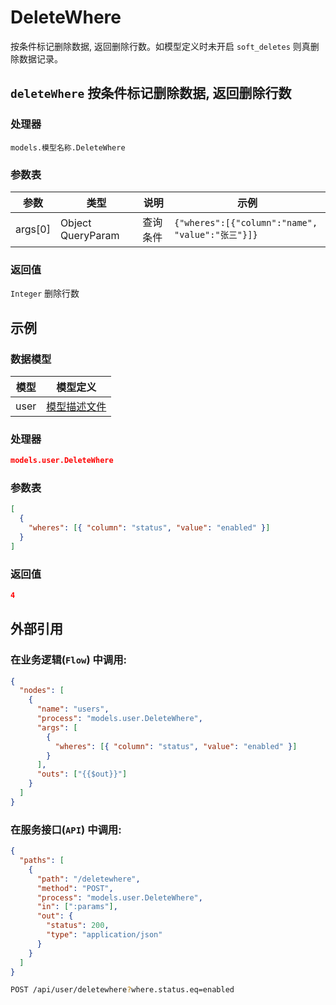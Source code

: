 # DeleteWhere

按条件标记删除数据, 返回删除行数。如模型定义时未开启 `soft_deletes` 则真删除数据记录。

## `deleteWhere` 按条件标记删除数据, 返回删除行数

### 处理器

`models.模型名称.DeleteWhere`

### 参数表

| 参数    | 类型              | 说明     | 示例                                             |
| ------- | ----------------- | -------- | ------------------------------------------------ |
| args[0] | Object QueryParam | 查询条件 | `{"wheres":[{"column":"name", "value":"张三"}]}` |

### 返回值

`Integer` 删除行数

## 示例

### 数据模型

| 模型 | 模型定义                              |
| ---- | ------------------------------------- |
| user | [模型描述文件](../examples/user.json) |

### 处理器

```json
models.user.DeleteWhere
```

### 参数表

```json
[
  {
    "wheres": [{ "column": "status", "value": "enabled" }]
  }
]
```

### 返回值

```json
4
```

## 外部引用

### 在业务逻辑(`Flow`) 中调用:

```json
{
  "nodes": [
    {
      "name": "users",
      "process": "models.user.DeleteWhere",
      "args": [
        {
          "wheres": [{ "column": "status", "value": "enabled" }]
        }
      ],
      "outs": ["{{$out}}"]
    }
  ]
}
```

### 在服务接口(`API`) 中调用:

```json
{
  "paths": [
    {
      "path": "/deletewhere",
      "method": "POST",
      "process": "models.user.DeleteWhere",
      "in": [":params"],
      "out": {
        "status": 200,
        "type": "application/json"
      }
    }
  ]
}
```

```bash
POST /api/user/deletewhere?where.status.eq=enabled
```
